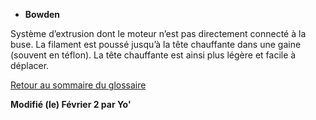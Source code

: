 * **Bowden**

Système d’extrusion dont le moteur n’est pas directement connecté à la buse. La filament est poussé jusqu’à la tête chauffante dans une gaine (souvent en téflon). La tête chauffante est ainsi plus légère et facile à déplacer.

[Retour au sommaire du glossaire](https://www.lesimprimantes3d.fr/forum/topic/45754-glossaire-de-limpression-3d/)

**Modifié (le) Février 2 par Yo'**
